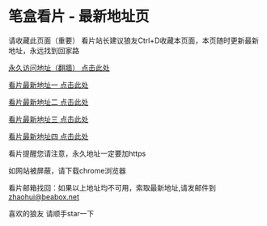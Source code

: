 # 笔盒看片 - 最新地址页

请收藏此页面（重要）
看片站长建议狼友Ctrl+D收藏本页面，本页随时更新最新地址，永远找到回家路

[永久访问地址（翻牆） 点击此处](https://beabox.net/)

[看片最新地址一 点击此处](https://om061z3a.vip)

[看片最新地址二 点击此处](https://bxl4h4q2d7.shop)

[看片最新地址三 点击此处](https://bxy7t8t9m2.shop)

[看片最新地址四 点击此处](https://bxk9s5c8d9.shop)

看片提醒您请注意，永久地址一定要加https

如网站被屏蔽，请下载chrome浏览器

看片邮箱找回：如果以上地址均不可用，索取最新地址,请发邮件到 zhaohui@beabox.net

喜欢的狼友 请顺手star一下